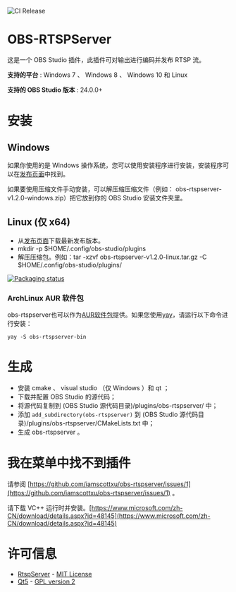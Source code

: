 ![CI Release](https://github.com/iamscottxu/obs-rtspserver/workflows/CI%20Release/badge.svg)

# OBS-RTSPServer

这是一个 OBS Studio 插件，此插件可对输出进行编码并发布 RTSP 流。

**支持的平台** : Windows 7 、 Windows 8 、 Windows 10 和 Linux

**支持的 OBS Studio 版本** : 24.0.0+

# 安装
## Windows
如果你使用的是 Windows 操作系统，您可以使用安装程序进行安装，安装程序可以在[发布页面](https://github.com/iamscottxu/obs-rtspserver/releases)中找到。

如果要使用压缩文件手动安装，可以解压缩压缩文件（例如： obs-rtspserver-v1.2.0-windows.zip）把它放到你的 OBS Studio 安装文件夹里。

## Linux (仅 x64)
* 从[发布页面](https://github.com/iamscottxu/obs-rtspserver/releases)下载最新发布版本。
* mkdir -p $HOME/.config/obs-studio/plugins
* 解压压缩包。例如：tar -xzvf obs-rtspserver-v1.2.0-linux.tar.gz -C $HOME/.config/obs-studio/plugins/

[![Packaging status](https://repology.org/badge/vertical-allrepos/obs-rtspserver.svg)](https://repology.org/project/obs-rtspserver/versions)

### ArchLinux AUR 软件包
obs-rtspserver也可以作为[AUR软件包](https://aur.archlinux.org/packages/obs-rtspserver-bin/)提供。如果您使用[yay](https://github.com/Jguer/yay)，请运行以下命令进行安装：

```shell
yay -S obs-rtspserver-bin
```

# 生成
* 安装 cmake 、 visual studio （仅 Windows ）和 qt ；
* 下载并配置 OBS Studio 的源代码；
* 将源代码复制到 (OBS Studio 源代码目录)/plugins/obs-rtspserver/ 中；
* 添加 `add_subdirectory(obs-rtspserver)` 到 (OBS Studio 源代码目录)/plugins/obs-rtspserver/CMakeLists.txt 中；
* 生成 obs-rtspserver 。

# 我在菜单中找不到插件
请参阅 [https://github.com/iamscottxu/obs-rtspserver/issues/1](https://github.com/iamscottxu/obs-rtspserver/issues/1) 。

请下载 VC++ 运行时并安装。[https://www.microsoft.com/zh-CN/download/details.aspx?id=48145](https://www.microsoft.com/zh-CN/download/details.aspx?id=48145)

# 许可信息
* [RtspServer](https://github.com/PHZ76/RtspServer/) - [MIT License](https://github.com/PHZ76/RtspServer/blob/master/LICENSE)
* [Qt5](https://www.qt.io/) - [GPL version 2](https://doc.qt.io/qt-5/licensing.html)
